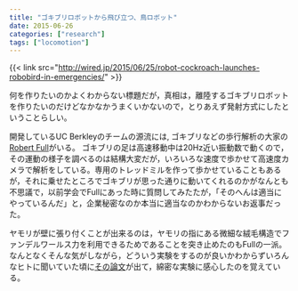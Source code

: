 ```yaml
---
title: "ゴキブリロボットから飛び立つ、鳥ロボット"
date: 2015-06-26
categories: ["research"]
tags: ["locomotion"]
---
```


{{< link src="http://wired.jp/2015/06/25/robot-cockroach-launches-robobird-in-emergencies/" >}}


<!--more-->

何を作りたいのかよくわからない標題だが，真相は，離陸するゴキブリロボットを作りたいのだけどなかなかうまくいかないので，とりあえず発射方式にしたということらしい。

開発しているUC Berkleyのチームの源流には, ゴキブリなどの歩行解析の大家の[Robert Full](https://ib.berkeley.edu/people/faculty/fullr)がいる。
ゴキブリの足は高速移動中は20Hz近い振動数で動くので，その運動の様子を調べるのは結構大変だが，いろいろな速度で歩かせて高速度カメラで解析をしている。専用のトレッドミルを作って歩かせていることもあるが，それに乗せたところでゴキブリが思った通りに動いてくれるのかがなんとも不思議で，以前学会でFullにあった時に質問してみたたが，「そのへんは適当にやっているんだ」と，企業秘密なのか本当に適当なのかわからないお返事だった。

ヤモリが壁に張り付くことが出来るのは，ヤモリの指にある微細な絨毛構造でファンデルワールス力を利用できるためであることを突き止めたのもFullの一派。
なんとなくそんな気がしながら，どういう実験をするのが良いかわからずいろんなヒトに聞いていた頃に[その論文](http://www.pnas.org/content/99/19/12252.short)が出て，綿密な実験に感心したのを覚えている。
